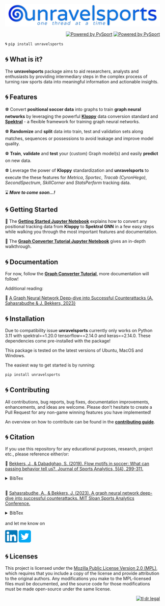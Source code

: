![unravelsports logo](https://github.com/UnravelSports/unravelsports.github.io/blob/main/imgs/unravelsports-5500x800-4.png?raw=true)
<div align="right">

[![Powered by PySport](https://img.shields.io/badge/powered%20by-PySport-orange.svg?style=flat&colorA=104467&colorB=007D8A)](https://pysport.org) 
[![Powered by PySport](https://img.shields.io/badge/powered%20by-UnravelSports-orange.svg?style=flat&colorA=C3C3C3&colorB=E6B611)](https://unravelsports.github.io/)
</div>

🌀 `pip install unravelsports`


🌀 What is it?
-----

The **unravelsports** package aims to aid researchers, analysts and enthusiasts by providing intermediary steps in the complex process of turning raw sports data into meaningful information and actionable insights.

🌀 Features
-----

⚽ Convert **positional soccer data** into graphs to train **graph neural networks** by leveraging the powerful [**Kloppy**](https://github.com/PySport/kloppy/tree/master) data conversion standard and [**Spektral**](https://github.com/danielegrattarola/spektral) - a flexible framework for training graph neural networks. 

⚽ **Randomize** and **split** data into train, test and validation sets along matches, sequences or possessions to avoid leakage and improve model quality.

⚽ **Train**, **validate** and **test** your (custom) Graph model(s) and easily **predict** on new data.

⚽ Leverage the power of **Kloppy** standardization and **unravelsports** to execute the these features for _Metrica_, _Sportec_, _Tracab (CyronHego)_, _SecondSpectrum_, _SkillCorner_ and _StatsPerform_ tracking data.

⌛ ***More to come soon...!***

🌀 Getting Started
-----
📖 The [**Getting Started Jupyter Notebook**](examples/0_quick_start_guide.ipynb) explains how to convert any positional tracking data from **Kloppy** to **Spektral GNN** in a few easy steps while walking you through the most important features and documentation.

📖 The [**Graph Converter Tutorial Jupyter Notebook**](examples/1_kloppy_gnn_train.ipynb) gives an in-depth walkthrough.

🌀 Documentation
-----
For now, follow the [**Graph Converter Tutorial**](examples/1_kloppy_gnn_train.ipynb), more documentation will follow!

Additional reading:

📖 [A Graph Neural Network Deep-dive into Successful Counterattacks {A. Sahasrabudhe & J. Bekkers, 2023}](https://github.com/USSoccerFederation/ussf_ssac_23_soccer_gnn/tree/main)

🌀 Installation
----
Due to compatibility issue **unravelsports** currently only works on Python 3.11 with spektral==1.20.0 tensorflow==2.14.0 and keras==2.14.0. These dependencies come pre-installed with the package!

This package is tested on the latest versions of Ubuntu, MacOS and Windows. 

The easiest way to get started is by running:

```bash
pip install unravelsports
```

🌀 Contributing
----
All contributions, bug reports, bug fixes, documentation improvements, enhancements, and ideas are welcome. Please don't hesitate to create a Pull Request for any non-game winning features you have implemented!

An overview on how to contribute can be found in the [**contributing guide**](CONTRIBUTING.md).

🌀 Citation
----
If you use this repository for any educational purposes, research, project etc., please reference either/or:

📎 [Bekkers, J., & Dabadghao, S. (2019). Flow motifs in soccer: What can passing behavior tell us?. Journal of Sports Analytics, 5(4), 299-311.](https://content.iospress.com/download/journal-of-sports-analytics/jsa190290?id=journal-of-sports-analytics%2Fjsa190290)
<details>
<summary>BibTex</summary>
<pre>
@article{bekkers2019flow,
  title={Flow motifs in soccer: What can passing behavior tell us?},
  author={Bekkers, Joris and Dabadghao, Shaunak},
  journal={Journal of Sports Analytics},
  volume={5},
  number={4},
  pages={299--311},
  year={2019},
  publisher={IOS Press}
}
</pre>
</details>

<br>

📎 [Sahasrabudhe, A., & Bekkers, J. (2023). A graph neural network deep-dive into successful counterattacks. MIT Sloan Sports Analytics Conference.](https://ussf-ssac-23-soccer-gnn.s3.us-east-2.amazonaws.com/public/Sahasrabudhe_Bekkers_SSAC23.pdf)
<details>
<summary>BibTex</summary>
<pre>
@inproceedings{sahasrabudhe2023graph,
  title={A Graph Neural Network deep-dive into successful counterattacks},
  author={Sahasrabudhe, Amod and Bekkers, Joris},
  booktitle={17th Annual MIT Sloan Sports Analytics Conference. Boston, MA, USA: MIT},
  pages={15},
  year={2023}
}
</pre>
</details>
<br>
and let me know on

[<img alt="alt_text" width="40px" src="https://github.com/USSoccerFederation/ussf_ssac_23_soccer_gnn/blob/main/img/linkedin.png?raw=true"/>](https://www.linkedin.com/in/joris-bekkers-33138288/)
[<img alt="alt_text" width="40px" src="https://github.com/USSoccerFederation/ussf_ssac_23_soccer_gnn/blob/main/img/twitter.png?raw=true"/>](https://twitter.com/unravelsports)

🌀 Licenses
----
This project is licensed under the [Mozilla Public License Version 2.0 (MPL)](LICENSE), which requires that you include a copy of the license and provide attribution to the original authors. Any modifications you make to the MPL-licensed files must be documented, and the source code for those modifications must be made open-source under the same license.

<div align="right">

[![tl;dr legal](https://img.shields.io/badge/license-Mozilla%20Public%20License%20v2.0-orange.svg?style=flat&colorA=104467&colorB=007D8A)](https://www.tldrlegal.com/license/mozilla-public-license-2-0-mpl-2) 
</div>